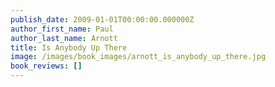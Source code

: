 ```yaml
---
publish_date: 2009-01-01T00:00:00.000000Z
author_first_name: Paul
author_last_name: Arnott
title: Is Anybody Up There
image: /images/book_images/arnott_is_anybody_up_there.jpg
book_reviews: []
---
```

